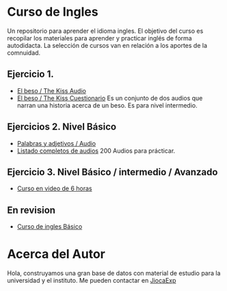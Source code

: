 # Curso de Ingles
Un repositorio para aprender el idioma ingles. El objetivo del curso es recopilar los materiales para aprender y practicar inglés de forma autodidacta. La selección de cursos van en relación a los aportes de la comnuidad.

## Ejercicio 1.
* [El beso / The Kiss Audio](https://archive.org/details/MisCursosDeInglesEnMp3/AKissAudio.mp3)
* [El beso / The Kiss Cuestionario](https://archive.org/details/MisCursosDeInglesEnMp3/AKissMs-a.mp3)
Es un conjunto de dos audios que narran una historia acerca de un beso. Es para nivel intermedio.

## Ejercicios 2. Nivel Básico
* [Palabras y adjetivos / Audio](https://www.youtube.com/watch?v=GXmh3FOwFaw)
* [Listado completos de audios](https://www.youtube.com/watch?v=JLwPoQSr7gI&list=PLybR8DrLG_ZXtDa6DHHceDSIeRNnpQdnM)
200 Audios para prácticar.

## Ejercicio 3. Nivel Básico / intermedio / Avanzado
* [Curso en video de 6 horas](https://www.youtube.com/watch?v=99FY4YcOUPE)

## En revision
* [Curso de ingles Básico](https://www.youtube.com/watch?v=9l8qdJ3psEo&list=PL5LuQbOY0pXZDD977kzVYE_XOTS7SPyeZ)

# Acerca del Autor
Hola, construyamos una gran base de datos con material de estudio para la universidad y el instituto. Me pueden contactar en [JiocaExp](https://www.facebook.com/jiocaexp)
